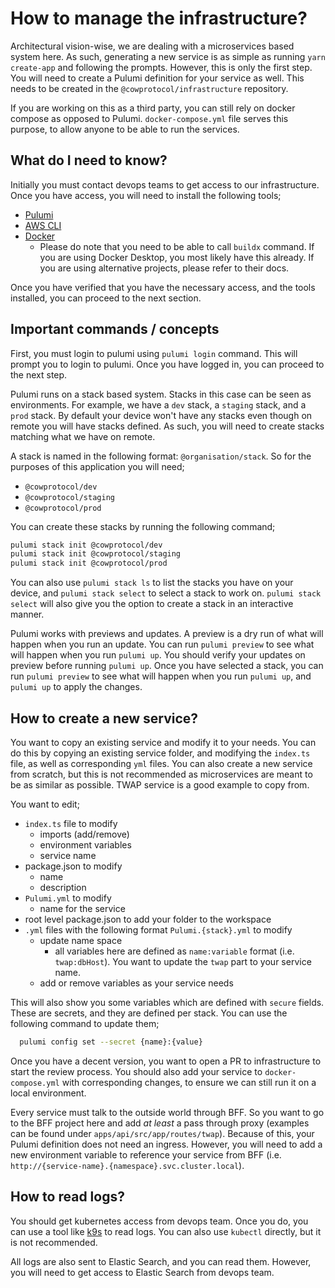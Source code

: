 # How to manage the infrastructure?

Architectural vision-wise, we are dealing with a microservices based system here. As such, generating a new service is as simple as running `yarn create-app` and following the prompts. However, this is only the first step. You will need to create a Pulumi definition for your service as well. This needs to be created in the `@cowprotocol/infrastructure` repository.

If you are working on this as a third party, you can still rely on docker compose as opposed to Pulumi. `docker-compose.yml` file serves this purpose, to allow anyone to be able to run the services.

## What do I need to know?

Initially you must contact devops teams to get access to our infrastructure. Once you have access, you will need to install the following tools;

- [Pulumi](https://www.pulumi.com/docs/get-started/install/)
- [AWS CLI](https://docs.aws.amazon.com/cli/latest/userguide/install-cliv2.html)
- [Docker](https://docs.docker.com/get-docker/)
  - Please do note that you need to be able to call `buildx` command. If you are using Docker Desktop, you most likely have this already. If you are using alternative projects, please refer to their docs.

Once you have verified that you have the necessary access, and the tools installed, you can proceed to the next section.

## Important commands / concepts

First, you must login to pulumi using `pulumi login` command. This will prompt you to login to pulumi. Once you have logged in, you can proceed to the next step.

Pulumi runs on a stack based system. Stacks in this case can be seen as environments. For example, we have a `dev` stack, a `staging` stack, and a `prod` stack. By default your device won't have any stacks even though on remote you will have stacks defined. As such, you will need to create stacks matching what we have on remote.

A stack is named in the following format: `@organisation/stack`. So for the purposes of this application you will need;

- `@cowprotocol/dev`
- `@cowprotocol/staging`
- `@cowprotocol/prod`

You can create these stacks by running the following command;

```bash
pulumi stack init @cowprotocol/dev
pulumi stack init @cowprotocol/staging
pulumi stack init @cowprotocol/prod
```

You can also use `pulumi stack ls` to list the stacks you have on your device, and `pulumi stack select` to select a stack to work on. `pulumi stack select` will also give you the option to create a stack in an interactive manner.

Pulumi works with previews and updates. A preview is a dry run of what will happen when you run an update. You can run `pulumi preview` to see what will happen when you run `pulumi up`. You should verify your updates on preview before running `pulumi up`. Once you have selected a stack, you can run `pulumi preview` to see what will happen when you run `pulumi up`, and `pulumi up` to apply the changes.

## How to create a new service?

You want to copy an existing service and modify it to your needs. You can do this by copying an existing service folder, and modifying the `index.ts` file, as well as corresponding `yml` files. You can also create a new service from scratch, but this is not recommended as microservices are meant to be as similar as possible. TWAP service is a good example to copy from.

You want to edit;

- `index.ts` file to modify
  - imports (add/remove)
  - environment variables
  - service name
- package.json to modify
  - name
  - description
- `Pulumi.yml` to modify
  - name for the service
- root level package.json to add your folder to the workspace
- `.yml` files with the following format `Pulumi.{stack}.yml` to modify
  - update name space
    - all variables here are defined as `name:variable` format (i.e. `twap:dbHost`). You want to update the `twap` part to your service name.
  - add or remove variables as your service needs

This will also show you some variables which are defined with `secure` fields. These are secrets, and they are defined per stack. You can use the following command to update them;

```bash
  pulumi config set --secret {name}:{value}
```

Once you have a decent version, you want to open a PR to infrastructure to start the review process. You should also add your service to `docker-compose.yml` with corresponding changes, to ensure we can still run it on a local environment.

Every service must talk to the outside world through BFF. So you want to go to the BFF project here and add _at least_ a pass through proxy (examples can be found under `apps/api/src/app/routes/twap`). Because of this, your Pulumi definition does not need an ingress. However, you will need to add a new environment variable to reference your service from BFF (i.e. `http://{service-name}.{namespace}.svc.cluster.local`).

## How to read logs?

You should get kubernetes access from devops team. Once you do, you can use a tool like [k9s](https://k9scli.io/) to read logs. You can also use `kubectl` directly, but it is not recommended.

All logs are also sent to Elastic Search, and you can read them. However, you will need to get access to Elastic Search from devops team.
